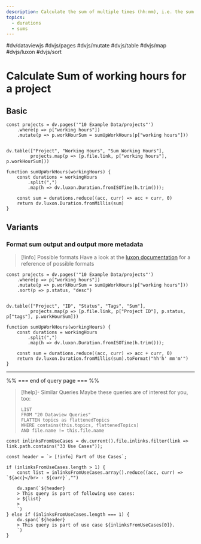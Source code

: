 ```yaml
---
description: Calculate the sum of multiple times (hh:mm), i.e. the sum of hours one has spent on a project 
topics:
  - durations
  - sums
---
```

#dv/dataviewjs #dvjs/pages #dvjs/mutate #dvjs/table #dvjs/map #dvjs/luxon #dvjs/sort

# Calculate Sum of working hours for a project

## Basic 

```dataviewjs
const projects = dv.pages('"10 Example Data/projects"')
	.where(p => p["working hours"])
	.mutate(p => p.workHourSum = sumUpWorkHours(p["working hours"]))


dv.table(["Project", "Working Hours", "Sum Working Hours"], 
		 projects.map(p => [p.file.link, p["working hours"], p.workHourSum]))

function sumUpWorkHours(workingHours) {
	const durations = workingHours
		.split(",")
		.map(h => dv.luxon.Duration.fromISOTime(h.trim()));
	
	const sum = durations.reduce((acc, curr) => acc + curr, 0)
	return dv.luxon.Duration.fromMillis(sum) 
}
```

## Variants

### Format sum output and output more metadata
> [!info] Possible formats
> Have a look at the [luxon documentation](https://moment.github.io/luxon/api-docs/index.html#durationtoformat) for a reference of possible formats

```dataviewjs
const projects = dv.pages('"10 Example Data/projects"')
	.where(p => p["working hours"])
	.mutate(p => p.workHourSum = sumUpWorkHours(p["working hours"]))
	.sort(p => p.status, "desc")


dv.table(["Project", "ID", "Status", "Tags", "Sum"], 
		 projects.map(p => [p.file.link, p["Project ID"], p.status, p["tags"], p.workHourSum]))

function sumUpWorkHours(workingHours) {
	const durations = workingHours
		.split(",")
		.map(h => dv.luxon.Duration.fromISOTime(h.trim()));
	
	const sum = durations.reduce((acc, curr) => acc + curr, 0)
	return dv.luxon.Duration.fromMillis(sum).toFormat("hh'h' mm'm'")
}
```

---
%% === end of query page === %%
> [!help]- Similar Queries
> Maybe these queries are of interest for you, too:
> ```dataview
> LIST
> FROM "20 Dataview Queries"
> FLATTEN topics as flattenedTopics
> WHERE contains(this.topics, flattenedTopics)
> AND file.name != this.file.name
> ```

```dataviewjs
const inlinksFromUseCases = dv.current().file.inlinks.filter(link => link.path.contains("33 Use Cases"));

const header = `> [!info] Part of Use Cases`;

if (inlinksFromUseCases.length > 1) {
	const list = inlinksFromUseCases.array().reduce((acc, curr) => `${acc}</br> - ${curr}`,"")

	dv.span(`${header}
    > This query is part of following use cases:
    > ${list}
    > 
	`)
} else if (inlinksFromUseCases.length === 1) {
	dv.span(`${header}
    > This query is part of use case ${inlinksFromUseCases[0]}.
	`)
}
```